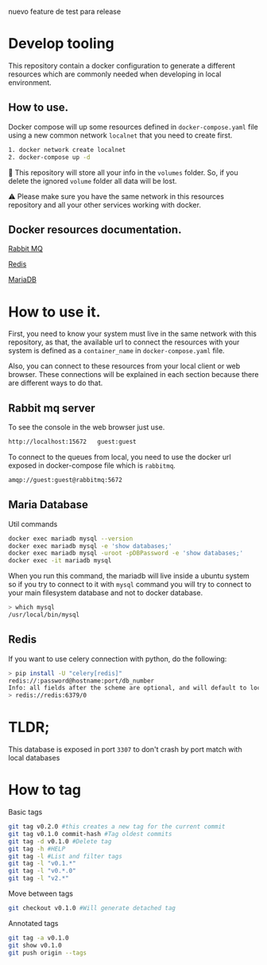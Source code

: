nuevo feature de test para release
# Develop tooling

This repository contain a docker configuration to generate a different resources which are commonly needed when developing in local environment.

## How to use.

Docker compose will up some resources defined in `docker-compose.yaml` file using a new common network `localnet` that you need to create first. 

```sh
1. docker network create localnet
2. docker-compose up -d
```

🚀 This repository will store all your info in the `volumes` folder. So, if you delete the ignored `volume` folder all data will be lost.

⚠️ Please make sure you have the same network in this resources repository and all your other services working with docker. 

## Docker resources documentation.
[Rabbit MQ](https://hub.docker.com/_/rabbitmq)

[Redis](https://hub.docker.com/r/bitnami/redis/)

[MariaDB](https://hub.docker.com/_/mariadb)

# How to use it.
First, you need to know your system must live in the same network with this repository, as that, the available url to connect the resources with your system is defined as a `container_name` in `docker-compose.yaml` file.

Also, you can connect to these resources from your local client or web browser. These connections will be explained in each section because there are different ways to do that.

## Rabbit mq server
To see the console in the web browser just use.
```sh
http://localhost:15672   guest:guest
```
To connect to the queues from local, you need to use the docker url exposed in docker-compose file which is `rabbitmq`.
```sh
amqp://guest:guest@rabbitmq:5672
```

## Maria Database

Util commands

```sh
docker exec mariadb mysql --version
docker exec mariadb mysql -e 'show databases;'
docker exec mariadb mysql -uroot -pDBPassword -e 'show databases;'
docker exec -it mariadb mysql
```

When you run this command, the mariadb will live inside a ubuntu system so if you try to connect to it with `mysql` command you will try to connect to your main filesystem database and not to docker database. 
```sh
> which mysql
/usr/local/bin/mysql
```

## Redis
If you want to use celery connection with python, do the following:
```sh
> pip install -U "celery[redis]"
redis://:password@hostname:port/db_number
Info: all fields after the scheme are optional, and will default to localhost on port 6379, using database 0.
> redis://redis:6379/0
```
# TLDR;
This database is exposed in port `3307` to don't crash by port match with local databases


# How to tag

Basic tags
```bash
git tag v0.2.0 #this creates a new tag for the current commit
git tag v0.1.0 commit-hash #Tag oldest commits
git tag -d v0.1.0 #Delete tag
git tag -h #HELP
git tag -l #List and filter tags
git tag -l "v0.1.*"
git tag -l "v0.*.0"
git tag -l "v2.*"
```

Move between tags
```bash
git checkout v0.1.0 #Will generate detached tag
```

Annotated tags
```bash
git tag -a v0.1.0
git show v0.1.0
git push origin --tags
```